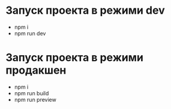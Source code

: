 # Запуск проекта в режими dev
  - npm i
  - npm run dev

# Запуск проекта в режими продакшен
 - npm i
 - npm run build
 - npm run preview
